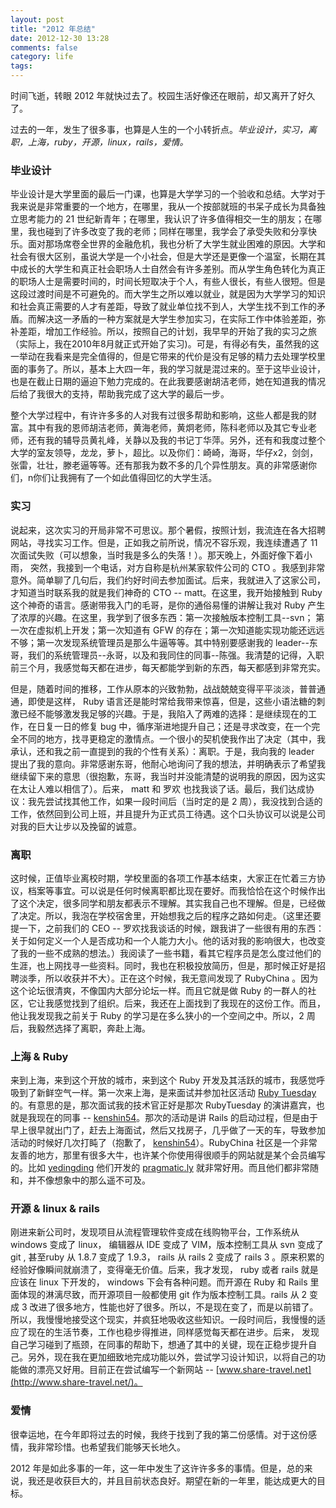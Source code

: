 ```yaml
---
layout: post
title: "2012 年总结"
date: 2012-12-30 13:28
comments: false
category: life
tags:
---
```


时间飞逝，转眼 2012 年就快过去了。校园生活好像还在眼前，却又离开了好久了。

过去的一年，发生了很多事，也算是人生的一个小转折点。*毕业设计，实习，离职，上海，ruby，开源，linux，rails，爱情。*


<!--more-->

### 毕业设计

毕业设计是大学里面的最后一门课，也算是大学学习的一个验收和总结。大学对于我来说是非常重要的一个地方，在哪里，我从一个按部就班的书呆子成长为具备独立思考能力的 21 世纪新青年；在哪里，我认识了许多值得相交一生的朋友；在哪里，我也碰到了许多改变了我的老师；同样在哪里，我学会了承受失败和分享快乐。面对那场席卷全世界的金融危机，我也分析了大学生就业困难的原因。大学和社会有很大区别，虽说大学是一个小社会，但是大学还是更像一个温室，长期在其中成长的大学生和真正社会职场人士自然会有许多差别。而从学生角色转化为真正的职场人士是需要时间的，时间长短取决于个人，有些人很长，有些人很短。但是这段过渡时间是不可避免的。而大学生之所以难以就业，就是因为大学学习的知识和社会真正需要的人才有差距，导致了就业单位找不到人，大学生找不到工作的矛盾。而解决这一矛盾的一种方案就是大学生参加实习，在实际工作中体验差距，弥补差距，增加工作经验。所以，按照自己的计划，我早早的开始了我的实习之旅（实际上，我在2010年8月就正式开始了实习)。可是，有得必有失，虽然我的这一举动在我看来是完全值得的，但是它带来的代价是没有足够的精力去处理学校里面的事务了。所以，基本上大四一年，我的学习就是混过来的。至于这毕业设计，也是在截止日期的逼迫下勉力完成的。在此我要感谢胡洁老师，她在知道我的情况后给了我很大的支持，帮助我完成了这大学的最后一步。

整个大学过程中，有许许多多的人对我有过很多帮助和影响，这些人都是我的财富。其中有我的恩师胡洁老师，黄海老师，黄炯老师，陈科老师以及其它专业老师，还有我的辅导员黄礼峰，关静以及我的书记丁华萍。另外，还有和我度过整个大学的室友领导，龙龙，萝卜，超比。以及你们：崎崎，海哥，华仔x2，剑剑，张雷，壮壮，滕老逼等等。还有那我为数不多的几个异性朋友。真的非常感谢你们，n你们让我拥有了一个如此值得回忆的大学生活。


### 实习

说起来，这次实习的开局非常不可思议。那个暑假，按照计划，我流连在各大招聘网站，寻找实习工作。但是，正如我之前所说，情况不容乐观，我连续遭遇了 11 次面试失败（可以想象，当时我是多么的失落！）。那天晚上，外面好像下着小雨， 突然，我接到一个电话，对方自称是杭州某家软件公司的 CTO 。我感到非常意外。简单聊了几句后，我们约好时间去参加面试。后来，我就进入了这家公司，才知道当时联系我的就是我们神奇的 CTO -- matt。在这里，我开始接触到 Ruby 这个神奇的语言。感谢带我入门的毛哥，是你的通俗易懂的讲解让我对 Ruby 产生了浓厚的兴趣。在这里，我学到了很多东西：第一次接触版本控制工具--svn； 第一次在虚拟机上开发；第一次知道有 GFW 的存在；第一次知道能实现功能还远远不够；第一次发现系统管理员是那么牛逼等等。其中特别要感谢我的 leader--东哥，我们的系统管理员--永哥，以及和我同住的同事--陈强。我清楚的记得，入职前三个月，我感觉每天都在进步，每天都能学到新的东西，每天都感到非常充实。

但是，随着时间的推移，工作从原本的兴致勃勃，战战兢兢变得平平淡淡，普普通通，即使是这样， Ruby 语言还是能时常给我带来惊喜，但是，这些小语法糖的刺激已经不能够激发我足够的兴趣。于是，我陷入了两难的选择：是继续现在的工作，在日复一日的修复 bug 中，循序渐进地提升自己；还是寻求改变，在一个完全不同的地方，找寻更稳定的激情点。一个很小的契机使我作出了决定（其中，我承认，还和我之前一直提到的我的个性有关系）：离职。于是，我向我的 leader 提出了我的意向。非常感谢东哥，他耐心地询问了我的想法，并明确表示了希望我继续留下来的意思（很抱歉，东哥，我当时并没能清楚的说明我的原因，因为这实在太让人难以相信了）。后来， matt 和 罗欢 也找我谈了话。最后，我们达成协议：我先尝试找其他工作，如果一段时间后（当时定的是 2 周），我没找到合适的工作，依然回到公司上班，并且提升为正式员工待遇。这个口头协议可以说是公司对我的巨大让步以及挽留的诚意。


### 离职

这时候，正值毕业离校时期，学校里面的各项工作基本结束，大家正在忙着三方协议，档案等事宜。可以说是任何时候离职都比现在要好。而我恰恰在这个时候作出了这个决定，很多同学和朋友都表示不理解。其实我自己也不理解。但是，已经做了决定。所以，我泡在学校宿舍里，开始想我之后的程序之路如何走。（这里还要提一下，之前我们的 CEO -- 罗欢找我谈话的时候，跟我讲了一些很有用的东西：关于如何定义一个人是否成功和一个人能力大小。他的话对我的影响很大，也改变了我的一些不成熟的想法。）我阅读了一些书籍，看其它程序员是怎么度过他们的生涯，也上网找寻一些资料。同时，我也在积极投放简历，但是，那时候正好是招聘淡季，所以收获并不大）。正在这个时候，我无意间发现了 RubyChina 。因为这个论坛很清爽，不像国内大部分论坛一样。而且它就是做 Ruby 的一群人的社区，它让我感觉找到了组织。后来，我还在上面找到了我现在的这份工作。而且，他让我发现我之前关于 Ruby 的学习是在多么狭小的一个空间之中。所以，2 周后，我毅然选择了离职，奔赴上海。


### 上海 & Ruby

来到上海，来到这个开放的城市，来到这个 Ruby 开发及其活跃的城市，我感觉呼吸到了新鲜空气一样。第一次来上海，是来面试并参加社区活动 [Ruby Tuesday](http://ruby-china.org/topics/node31) 的。有意思的是，那次面试我的技术官正好是那次 RubyTuesday 的演讲嘉宾，也就是我现在的同事 -- [kenshin54](http://ruby-china.org/kenshin54)。那次的活动是讲 Rails 的启动过程，但是由于早上很早就出门了，赶去上海面试，然后又找房子，几乎做了一天的车，导致参加活动的时候好几次打盹了（抱歉了， [kenshin54](http://ruby-china.org/kenshin54)）。RubyChina 社区是一个非常友善的地方，那里有很多大牛，也许某个你使用得很顺手的网站就是某个会员编写的。比如 [yedingding](http://ruby-china.org/yedingding) 他们开发的 [pragmatic.ly](https://pragmatic.ly) 就非常好用。而且他们都非常随和，并不像想象中的那么遥不可及。


### 开源 & linux & rails

刚进来新公司时，发现项目从流程管理软件变成在线购物平台，工作系统从 windows 变成了 linux， 编辑器从 IDE 变成了 VIM，版本控制工具从 svn 变成了 git , 甚至ruby 从 1.8.7 变成了 1.9.3， rails 从 rails 2 变成了 rails 3 。原来积累的经验好像瞬间就崩溃了，变得毫无价值。后来，我才发现， ruby 或者 rails 就是应该在 linux 下开发的， windows 下会有各种问题。而开源在 Ruby 和 Rails 里面体现的淋漓尽致，而开源项目一般都使用 git 作为版本控制工具。rails 从 2 变成 3 改进了很多地方，性能也好了很多。所以，不是现在变了，而是以前错了。所以，我慢慢地接受这个现实，并疯狂地吸收这些知识。一段时间后，我慢慢的适应了现在的生活节奏，工作也稳步得推进，同样感觉每天都在进步。后来， 发现自己学习碰到了瓶颈，在同事的帮助下，想通了其中的关键，现在正稳步提升自己。另外，现在我在更加细致地完成功能以外，尝试学习设计知识，以将自己的功能做的漂亮又好用。目前正在尝试编写一个新网站 -- [www.share-travel.net](http://www.share-travel.net/)。


### 爱情

很幸运地，在今年即将过去的时候，我终于找到了我的第二份感情。对于这份感情，我非常珍惜。也希望我们能够天长地久。



2012 年是如此多事的一年，这一年中发生了这许许多多的事情。但是，总的来说，我还是收获巨大的，并且目前状态良好。期望在新的一年里，能达成更大的目标。
